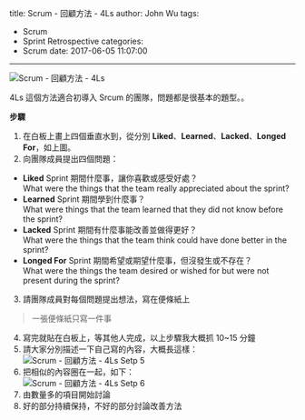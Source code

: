 title: Scrum - 回顧方法 - 4Ls
author: John Wu
tags:
  - Scrum
  - Sprint Retrospective
categories:
  - Scrum
date: 2017-06-05 11:07:00
---
![Scrum - 回顧方法 - 4Ls](/images/pasted-166.png)

4Ls 這個方法適合初導入 Srcum 的團隊，問題都是很基本的題型。。

<!-- more -->

**步驟**

1. 在白板上畫上四個垂直水到，從分別 **Liked**、**Learned**、**Lacked**、**Longed For**，如上圖。  
2. 向團隊成員提出四個問題：
 * **Liked** Sprint 期間什麼事，讓你喜歡或感受好處？  
 What were the things that the team really appreciated about the sprint?  
 * **Learned** Sprint 期間學到什麼事？  
 What were things that the team learned that they did not know before the sprint?  
 * **Lacked** Sprint 期間有什麼事能改善並做得更好？  
 What were the things that the team think could have done better in the sprint?  
 * **Longed For** Sprint 期間希望或期望什麼事，但沒發生或不存在？  
 What were the things the team desired or wished for but were not present during the sprint?  
3. 請團隊成員對每個問題提出想法，寫在便條紙上  
 > 一張便條紙只寫一件事  
4. 寫完就貼在白板上，等其他人完成，以上步驟我大概抓 10~15 分鐘  
5. 請大家分別描述一下自己寫的內容，大概長這樣： 
![Scrum - 回顧方法 - 4Ls Setp 5](/images/pasted-167.png)
6. 把相似的內容圈在一起，如下：  
![Scrum - 回顧方法 - 4Ls Setp 6](/images/pasted-168.png)
7. 由數量多的項目開始討論  
8. 好的部分持續保持，不好的部分討論改善方法  